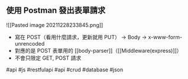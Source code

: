 ## 使用 Postman 發出表單請求
![[Pasted image 20211228233845.png]]
- 寫在 POST（看用什麼請求，更新就用 PUT） → Body → x-www-form-unrencoded
- 對應的是 POST 表單用的 [[body-parser]]（[[Middleware(express)]]）
- 不會只限定 GET, POST 請求


#api #js #restfulapi #api #crud #database #json 